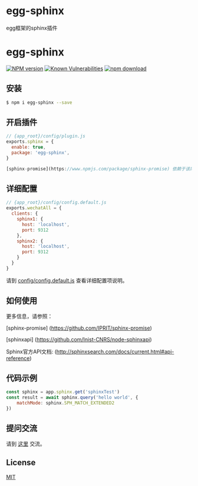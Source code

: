 # egg-sphinx
egg框架的sphinx插件

# egg-sphinx

[![NPM version][npm-image]][npm-url]
[![Known Vulnerabilities][snyk-image]][snyk-url]
[![npm download][download-image]][download-url]

[npm-image]: https://img.shields.io/npm/v/egg-sphinx.svg?style=flat-square
[npm-url]: https://npmjs.org/package/egg-sphinx
[snyk-image]: https://snyk.io/test/npm/egg-sphinx/badge.svg?style=flat-square
[snyk-url]: https://snyk.io/test/npm/egg-sphinx
[download-image]: https://img.shields.io/npm/dm/egg-sphinx.svg?style=flat-square
[download-url]: https://npmjs.org/package/egg-sphinx

<!--
Description here.
-->

## 安装

```bash
$ npm i egg-sphinx --save
```

## 开启插件

```js
// {app_root}/config/plugin.js
exports.sphinx = {
  enable: true,
  package: 'egg-sphinx',
}

[sphinx-promise](https://www.npmjs.com/package/sphinx-promise) 依赖于该库.
```
## 详细配置

```js
// {app_root}/config/config.default.js
exports.wechatAll = {
  clients: {
    sphinx1: {
      host: 'localhost',
      port: 9312
    },
    sphinx2: {
      host: 'localhost',
      port: 9312
    }
  }
}
```

请到 [config/config.default.js](config/config.default.js) 查看详细配置项说明。

## 如何使用

更多信息，请参照：

[sphinx-promise] (https://github.com/IPRIT/sphinx-promise)

[sphinxapi] (https://github.com/Inist-CNRS/node-sphinxapi)

Sphinx官方API文档: (http://sphinxsearch.com/docs/current.html#api-reference)

## 代码示例

```js
const sphinx = app.sphinx.get('sphinxTest')
const result = await sphinx.query('hello world', {
    matchMode: sphinx.SPH_MATCH_EXTENDED2
})
```

## 提问交流

请到 [这里](https://github.com/KamenRider-Ming/egg-sphinx/issues) 交流。

## License

[MIT](LICENSE)
